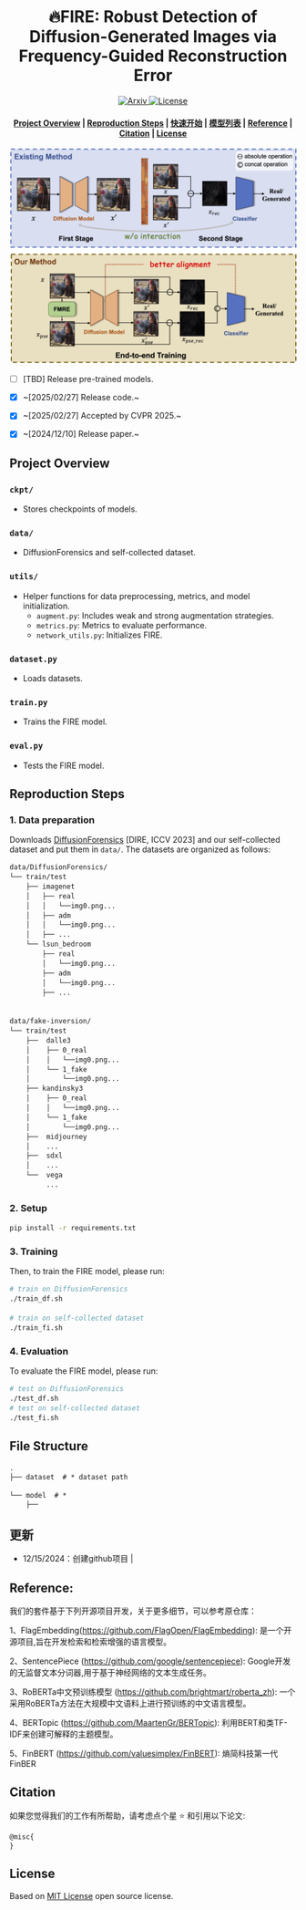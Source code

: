 <h1 align="center">🔥FIRE: Robust Detection of Diffusion-Generated Images via Frequency-Guided
Reconstruction Error </h1>
<p align="center">
    <a href="https://arxiv.org/abs/2412.07140">
        <img alt="Arxiv" src="https://img.shields.io/badge/arXiv-2412.07140-b31b1b.svg">
    </a>
    <a href="https://github.com/mengyougithub/FinBERT2-Suits/blob/master/LICENSE">
        <img alt="License" src="https://img.shields.io/badge/LICENSE-MIT-green">
    </a>

<h4 align="center">
    <p>
        <a href="#Project Overview">Project Overview</a> |
        <a href="#Reproduction Steps">Reproduction Steps</a> |
        <a href=#快速开始>快速开始</a> |
        <a href="#模型列表">模型列表</a> |
        <a href="#Reference">Reference</a> |
        <a href="#citation">Citation</a> |
        <a href="#license">License</a> 
    <p>
</h4>

<p align="center">
<img src="./figure0.jpg" alt="projects" width="600"/>
</p>

- [ ] [TBD] Release pre-trained models.
- [x] ~[2025/02/27] Release code.~
- [x] ~[2025/02/27] Accepted by CVPR 2025.~
- [x] ~[2024/12/10] Release paper.~


## <a id="Project Overview"></a>Project Overview

### `ckpt/`

- Stores checkpoints of models.

### `data/`

- DiffusionForensics and self-collected dataset.

### `utils/`

- Helper functions for data preprocessing, metrics, and model initialization.
    - `augment.py`: Includes weak and strong augmentation strategies.
    - `metrics.py`: Metrics to evaluate performance.
    - `network_utils.py`: Initializes FIRE.

### `dataset.py`

- Loads datasets.

### `train.py`

- Trains the FIRE model.

### `eval.py`

- Tests the FIRE model.

## <a id="Reproduction Steps"></a>Reproduction Steps
### 1. Data preparation

Downloads [DiffusionForensics](https://github.com/ZhendongWang6/DIRE) [DIRE, ICCV 2023] and our self-collected dataset and put them in `data/`. The datasets are organized as follows:

```bash
data/DiffusionForensics/
└── train/test
    ├── imagenet
    │   ├── real
    │   │   └──img0.png...
    │   ├── adm
    │   │   └──img0.png...
    │   ├── ...
    └── lsun_bedroom
        ├── real
        │   └──img0.png...
        ├── adm
        │   └──img0.png...
        ├── ...


data/fake-inversion/
└── train/test
    ├──  dalle3
    │    ├── 0_real
    │    │   └──img0.png...
    │    └── 1_fake
    │        └──img0.png...
    ├── kandinsky3
    │    ├── 0_real
    │    │   └──img0.png...
    │    └── 1_fake
    │        └──img0.png...
    ├──  midjourney
    │    ...
    ├──  sdxl
    │    ...
    └──  vega
         ...
```

### 2. Setup

```bash
pip install -r requirements.txt
```

### 3. **Training**

Then, to train the FIRE model, please run:

```bash
# train on DiffusionForensics
./train_df.sh

# train on self-collected dataset
./train_fi.sh
```

### 4. **Evaluation**

To evaluate the FIRE model, please run:

```bash
# test on DiffusionForensics
./test_df.sh
# test on self-collected dataset
./test_fi.sh
```


## File Structure
```shell
.
├── dataset  # * dataset path

└── model  # * 
    ├── 

```

## 更新
- 12/15/2024：创建github项目
                             |

## Reference:
我们的套件基于下列开源项目开发，关于更多细节，可以参考原仓库：

1、FlagEmbedding(https://github.com/FlagOpen/FlagEmbedding): 是一个开源项目,旨在开发检索和检索增强的语言模型。

2、SentencePiece (https://github.com/google/sentencepiece): Google开发的无监督文本分词器,用于基于神经网络的文本生成任务。

3、RoBERTa中文预训练模型 (https://github.com/brightmart/roberta_zh): 一个采用RoBERTa方法在大规模中文语料上进行预训练的中文语言模型。

4、BERTopic (https://github.com/MaartenGr/BERTopic): 利用BERT和类TF-IDF来创建可解释的主题模型。

5、FinBERT (https://github.com/valuesimplex/FinBERT): 熵简科技第一代FinBER

## Citation

如果您觉得我们的工作有所帮助，请考虑点个星 :star: 和引用以下论文:
```
@misc{
}
```
## License
Based on [MIT License](LICENSE) open source license.
